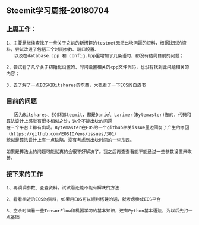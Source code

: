 ##  Steemit学习周报-20180704
### 上周工作：
    1、主要是继续查找了一些关于之前的新搭建的testnet无法出块问题的资料，根据找到的资料，尝试改进了包括三个时间参数、端口设置、
       以及在database.cpp 和 config.hpp里增加了几条语句，都没有结局目前的问题；
       
    2、尝试看了几个关于初始化设置的、时间设置相关的cpp文件代码，也没有找到此问题相关的内容；
    
    3、去了解了一点EOS和Bitshares的东西，大概看了一下EOS的白皮书
    
### 目前的问题
       因为Bitshares、EOS和Steemit，都是Daniel Larimer(Bytemaster)做的，代码和算法设计上感觉有很多相似之处，这个不能出块的问题
    在三个平台上都有出现。Bytemaster在EOS的一个github相关issue里边回复了产生的原因（https://github.com/EOSIO/eos/issues/301）
    貌似是算法设计上有一点缺陷，没有考虑到出块时间的一些东西。
    
    如果是算法上的问题可能就真的会很不好解决了。我之后再查查看能不能通过一些参数设置来改善。
    
### 接下来的工作
    1、再调调参数、查查资料，试试看还能不能有解决的方法
    
    2、看看相近的EOS的资料，如果用EOS可以顺利搭建的话，就考虑换成EOS平台
    
    3、空余时间看一些TensorFlow和机器学习的基本知识，还有Python基本语法，为以后先打一点基础
